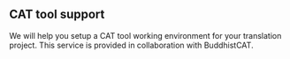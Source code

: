 ## CAT tool support

We will help you setup a CAT tool working environment for your translation project. This service is provided in collaboration with BuddhistCAT.
